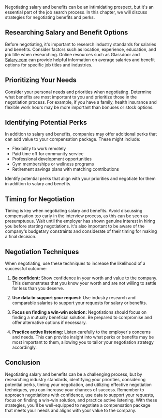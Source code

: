 
Negotiating salary and benefits can be an intimidating prospect, but it's an essential part of the job search process. In this chapter, we will discuss strategies for negotiating benefits and perks.

Researching Salary and Benefit Options
--------------------------------------

Before negotiating, it's important to research industry standards for salaries and benefits. Consider factors such as location, experience, education, and job title when researching. Online resources such as Glassdoor and [Salary.com](http://Salary.com) can provide helpful information on average salaries and benefit options for specific job titles and industries.

Prioritizing Your Needs
-----------------------

Consider your personal needs and priorities when negotiating. Determine what benefits are most important to you and prioritize those in the negotiation process. For example, if you have a family, health insurance and flexible work hours may be more important than bonuses or stock options.

Identifying Potential Perks
---------------------------

In addition to salary and benefits, companies may offer additional perks that can add value to your compensation package. These might include:

* Flexibility to work remotely
* Paid time off for community service
* Professional development opportunities
* Gym memberships or wellness programs
* Retirement savings plans with matching contributions

Identify potential perks that align with your priorities and negotiate for them in addition to salary and benefits.

Timing for Negotiation
----------------------

Timing is key when negotiating salary and benefits. Avoid discussing compensation too early in the interview process, as this can be seen as presumptuous. Wait until the employer has shown genuine interest in hiring you before starting negotiations. It's also important to be aware of the company's budgetary constraints and considerate of their timing for making a final decision.

Negotiation Techniques
----------------------

When negotiating, use these techniques to increase the likelihood of a successful outcome:

1. **Be confident:** Show confidence in your worth and value to the company. This demonstrates that you know your worth and are not willing to settle for less than you deserve.

2. **Use data to support your request:** Use industry research and comparable salaries to support your requests for salary or benefits.

3. **Focus on finding a win-win solution:** Negotiations should focus on finding a mutually beneficial solution. Be prepared to compromise and offer alternative options if necessary.

4. **Practice active listening:** Listen carefully to the employer's concerns and needs. This can provide insight into what perks or benefits may be most important to them, allowing you to tailor your negotiation strategy accordingly.

Conclusion
----------

Negotiating salary and benefits can be a challenging process, but by researching industry standards, identifying your priorities, considering potential perks, timing your negotiation, and utilizing effective negotiation techniques, you can increase your chances of success. Remember to approach negotiations with confidence, use data to support your requests, focus on finding a win-win solution, and practice active listening. With these strategies, you'll be well-equipped to negotiate a compensation package that meets your needs and aligns with your value to the company.
